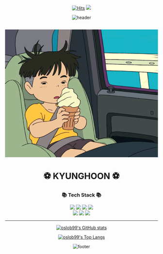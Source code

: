 <div align=center>


[![Hits](https://hits.seeyoufarm.com/api/count/incr/badge.svg?url=https%3A%2F%2Fgithub.com%2Fgmarobiana%2Fhit-counter&count_bg=%23FF9CB1&title_bg=%2341606C&icon=&icon_color=orange&title=hits&edge_flat=false)](https://github.com/oslob99)
![](https://img.shields.io/github/followers/oslob99?style=social)
 

![header](https://capsule-render.vercel.app/api?type=shark&color=gradient)
<!--  <h1>WELLCOME~</h1> -->
 <br>
 <img src="tumblr_o1dmptIKzu1sv5krro1_540.gif"> 

<h1> ⚽  KYUNGHOON  ⚽</h1>
<h3>📚 Tech Stack 📚</h3>


<img src="https://img.shields.io/badge/Java-007396?style=flat&logo=CoffeeScript&logoColor=red" />
<img src="https://img.shields.io/badge/Spring-6DB33F?style=flat&logo=Spring&logoColor=white" />
<img src="https://img.shields.io/badge/Spring Boot-6db33f?style=flat&logo=Spring Boot&logoColor=white" />
<img src="https://img.shields.io/badge/Spring Security-6db33f?style=flat&logo=Spring Security&logoColor=white" />
<br>
<img src="https://img.shields.io/badge/Spring Data JPA-6DB33F?style=flat&logo=Spring&logoColor=white" />
<img src="https://img.shields.io/badge/MariaDB-003545?style=flat&logo=MariaDB&logoColor=white" />
<img src="https://img.shields.io/badge/PostgreSQL-003545?style=flat&logo=PostgreSQL&logoColor=white" />

 <br>
  
<hr>

[![oslob99's GitHub stats](https://github-readme-stats.vercel.app/api?username=oslob99&show_icons=true&hide=contribs,issues&theme=tokyonight)](https://github.com/anuraghazra/github-readme-stats)
    

[![oslob99's Top Langs](https://github-readme-stats.vercel.app/api/top-langs/?username=oslob99&layout=compact)](https://github.com/anuraghazra/github-readme-stats)


![footer](https://capsule-render.vercel.app/api?type=shark&color=gradient&section=footer)
  
  
  </div>
